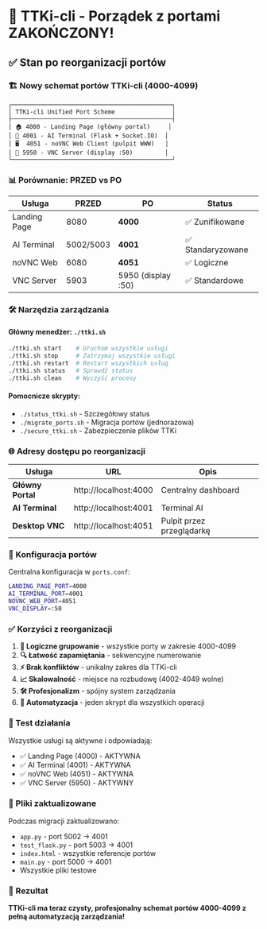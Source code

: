 # 🎯 TTKi-cli - Porządek z portami ZAKOŃCZONY! 

## ✅ Stan po reorganizacji portów

### 🏗️ Nowy schemat portów TTKi-cli (4000-4099)

```
┌─────────────────────────────────────────────┐
│ TTKi-cli Unified Port Scheme                │
├─────────────────────────────────────────────┤
│ 🏠 4000 - Landing Page (główny portal)     │
│ 🤖 4001 - AI Terminal (Flask + Socket.IO)  │
│ 🖥️  4051 - noVNC Web Client (pulpit WWW)   │
│ 🔧 5950 - VNC Server (display :50)         │
└─────────────────────────────────────────────┘
```

### 📊 Porównanie: PRZED vs PO

| Usługa | PRZED | PO | Status |
|--------|--------|-----|---------|
| Landing Page | 8080 | **4000** | ✅ Zunifikowane |
| AI Terminal | 5002/5003 | **4001** | ✅ Standaryzowane |
| noVNC Web | 6080 | **4051** | ✅ Logiczne |
| VNC Server | 5903 | 5950 (display :50) | ✅ Standardowe |

### 🛠️ Narzędzia zarządzania

#### Główny menedżer: `./ttki.sh`
```bash
./ttki.sh start    # Uruchom wszystkie usługi
./ttki.sh stop     # Zatrzymaj wszystkie usługi  
./ttki.sh restart  # Restart wszystkich usług
./ttki.sh status   # Sprawdź status
./ttki.sh clean    # Wyczyść procesy
```

#### Pomocnicze skrypty:
- `./status_ttki.sh` - Szczegółowy status
- `./migrate_ports.sh` - Migracja portów (jednorazowa)
- `./secure_ttki.sh` - Zabezpieczenie plików TTKi

### 🌐 Adresy dostępu po reorganizacji

| Usługa | URL | Opis |
|--------|-----|------|
| **Główny Portal** | http://localhost:4000 | Centralny dashboard |
| **AI Terminal** | http://localhost:4001 | Terminal AI |
| **Desktop VNC** | http://localhost:4051 | Pulpit przez przeglądarkę |

### 🔧 Konfiguracja portów

Centralna konfiguracja w `ports.conf`:
```bash
LANDING_PAGE_PORT=4000
AI_TERMINAL_PORT=4001  
NOVNC_WEB_PORT=4051
VNC_DISPLAY=:50
```

### ✅ Korzyści z reorganizacji

1. **🎯 Logiczne grupowanie** - wszystkie porty w zakresie 4000-4099
2. **🔍 Łatwość zapamiętania** - sekwencyjne numerowanie
3. **⚡ Brak konfliktów** - unikalny zakres dla TTKi-cli
4. **📈 Skalowalność** - miejsce na rozbudowę (4002-4049 wolne)
5. **🛠️ Profesjonalizm** - spójny system zarządzania
6. **🚀 Automatyzacja** - jeden skrypt dla wszystkich operacji

### 🧪 Test działania

Wszystkie usługi są aktywne i odpowiadają:
- ✅ Landing Page (4000) - AKTYWNA
- ✅ AI Terminal (4001) - AKTYWNA  
- ✅ noVNC Web (4051) - AKTYWNA
- ✅ VNC Server (5950) - AKTYWNY

### 📝 Pliki zaktualizowane

Podczas migracji zaktualizowano:
- `app.py` - port 5002 → 4001
- `test_flask.py` - port 5003 → 4001  
- `index.html` - wszystkie referencje portów
- `main.py` - port 5000 → 4001
- Wszystkie pliki testowe

### 🎉 Rezultat

**TTKi-cli ma teraz czysty, profesjonalny schemat portów 4000-4099 z pełną automatyzacją zarządzania!**
